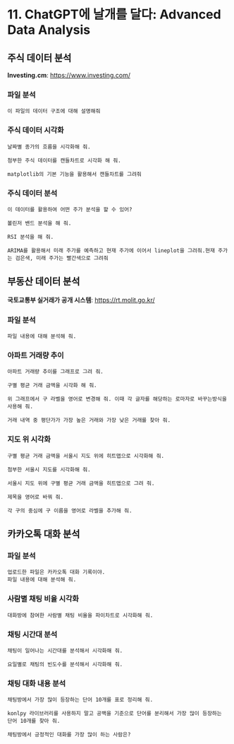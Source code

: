 # 11. ChatGPT에 날개를 달다: Advanced Data Analysis

## 주식 데이터 분석
**Investing.cm**: https://www.investing.com/
### 파일 분석
```
이 파일의 데이터 구조에 대해 설명해줘
```
### 주식 데이터 시각화
```
날짜별 종가의 흐름을 시각화해 줘.
```
```
첨부한 주식 데이터를 캔들차트로 시각화 해 줘.
```
```
matplotlib의 기본 기능을 활용해서 캔들차트를 그려줘
```
### 주식 데이터 분석
```
이 데이터를 활용하여 어떤 주가 분석을 할 수 있어?
```
```
볼린저 밴드 분석을 해 줘.
```
```
RSI 분석을 해 줘.
```
```
ARIMA를 활용해서 미래 주가를 예측하고 현재 주가에 이어서 lineplot을 그려줘.현재 주가는 검은색, 미래 주가는 빨간색으로 그려줘
```

## 부동산 데이터 분석
**국토교통부 실거래가 공개 시스템**: https://rt.molit.go.kr/
### 파일 분석
```
파일 내용에 대해 분석해 줘.
```
### 아파트 거래량 추이
```
아파트 거래량 추이를 그래프로 그려 줘.
```
```
구별 평균 거래 금액을 시각화 해 줘.
```
```
위 그래프에서 구 라벨을 영어로 변경해 줘. 이때 각 글자를 해당하는 로마자로 바꾸는방식을 사용해 줘.
```
```
거래 내역 중 평단가가 가장 높은 거래와 가장 낮은 거래를 찾아 줘.
```
### 지도 위 시각화
```
구별 평균 거래 금액을 서울시 지도 위에 히트맵으로 시각화해 줘.
```
```
첨부한 서울시 지도를 시각화해 줘.
```
```
서울시 지도 위에 구별 평균 거래 금액을 히트맵으로 그려 줘.
```
```
제목을 영어로 바꿔 줘.
```
```
각 구의 중심에 구 이름을 영어로 라벨을 추가해 줘.
```
## 카카오톡 대화 분석
### 파일 분석
```
업로드한 파일은 카카오톡 대화 기록이야.
파일 내용에 대해 분석해 줘.
```
### 사람별 채팅 비율 시각화
```
대화방에 참여한 사람별 채팅 비율을 파이차트로 시각화해 줘.
```
### 채팅 시간대 분석
```
채팅이 일어나는 시간대를 분석해서 시각화해 줘.
```
```
요일별로 채팅의 빈도수를 분석해서 시각화해 줘.
```
### 채팅 대화 내용 분석
```
채팅방에서 가장 많이 등장하는 단어 10개를 표로 정리해 줘.
```
```
konlpy 라이브러리를 사용하지 말고 공백을 기준으로 단어를 분리해서 가장 많이 등장하는 단어 10개를 찾아 줘.
```
```
채팅방에서 긍정적인 대화를 가장 많이 하는 사람은?
```